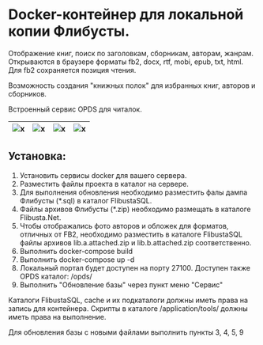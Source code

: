 # Docker-контейнер для локальной копии Флибусты.

Отображение книг, поиск по заголовкам, сборникам, авторам, жанрам. Открываются в браузере форматы fb2, docx, rtf, mobi, epub, txt, html. Для fb2 сохраняется позиция чтения.

Возможность создания "книжных полок" для избранных книг, авторов и сборников.

Встроенный сервис OPDS для читалок.

|![x](blob/x1.png)|![x](blob/x2.png)|![x](blob/x3.png)|![x](blob/x4.png)|
|---|---|---|---|
## Установка:

1. Установить сервисы docker для вашего сервера.
2. Разместить файлы проекта в каталог на сервере.
3. Для выполнения обновления необходимо разместить фалы дампа Флибусты (*.sql) в каталог FlibustaSQL.
4. Файлы архивов Флибусты (*.zip) необходимо размещать в каталоге Flibusta.Net.
5. Чтобы отображались фото авторов и обложек для форматов, отличных от FB2, необходимо разместить в каталоге FlibustaSQL файлы архивов lib.a.attached.zip и lib.b.attached.zip соответственно.
6. Выполнить docker-compose build
7. Выполнить docker-compose up -d
8. Локальный портал будет доступен на порту 27100. Доступен также OPDS каталог: /opds/
9. Выполнить "Обновление базы" через пункт меню "Сервис"

Каталоги FlibustaSQL, cache и их подкаталоги должны иметь права на запись для контейнера. Скрипты в каталоге /application/tools/ должны иметь права на выполнение.

Для обновления базы с новыми файлами выполнить пункты 3, 4, 5, 9


